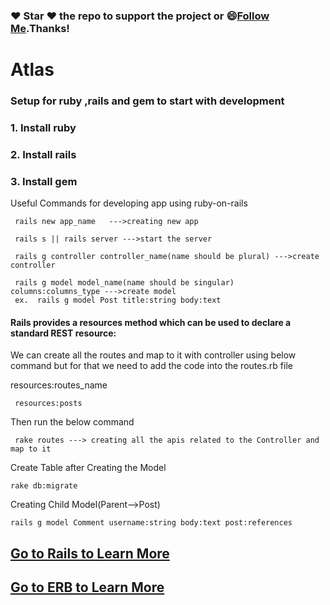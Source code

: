 
  ### :heart: Star :heart: the repo to support the project or :smile:[Follow Me](https://github.com/harsh6768).Thanks!

# Atlas
### Setup for ruby ,rails and gem to start with development

### 1. Install ruby
### 2. Install rails
### 3. Install gem 

Useful Commands for developing app using ruby-on-rails

     rails new app_name   --->creating new app 
     
     rails s || rails server --->start the server 
     
     rails g controller controller_name(name should be plural) --->create controller
     
     rails g model model_name(name should be singular) columns:columns_type --->create model
     ex.  rails g model Post title:string body:text

#### Rails provides a resources method which can be used to declare a standard REST resource:   

We can create all the routes and map to it with controller using below command but for that we need to add the code into the routes.rb file

 resources:routes_name 
 
     resources:posts


Then run the below command

     rake routes ---> creating all the apis related to the Controller and map to it 
    
Create Table after Creating the Model
    
    rake db:migrate
     
Creating Child Model(Parent-->Post) 

    rails g model Comment username:string body:text post:references

## [Go to Rails to Learn More](https://guides.rubyonrails.org/getting_started.html)

## [Go to ERB to Learn More](https://www.stuartellis.name/articles/erb/)
